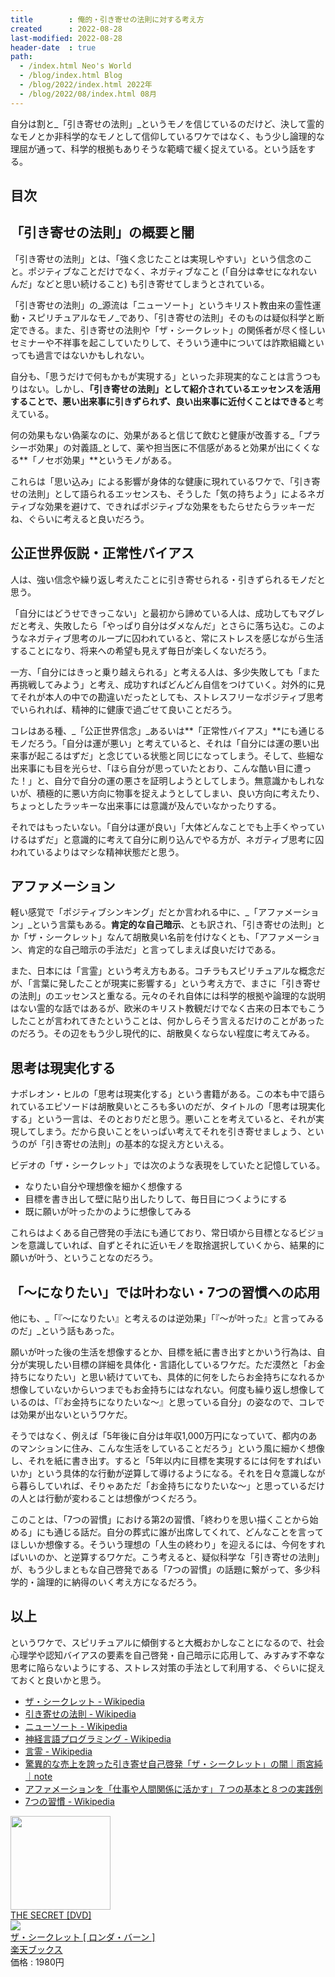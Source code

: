```yaml
---
title        : 俺的・引き寄せの法則に対する考え方
created      : 2022-08-28
last-modified: 2022-08-28
header-date  : true
path:
  - /index.html Neo's World
  - /blog/index.html Blog
  - /blog/2022/index.html 2022年
  - /blog/2022/08/index.html 08月
---
```


自分は割と_「引き寄せの法則」_というモノを信じているのだけど、決して霊的なモノとか非科学的なモノとして信仰しているワケではなく、もう少し論理的な理屈が通って、科学的根拠もありそうな範疇で緩く捉えている。という話をする。

## 目次

## 「引き寄せの法則」の概要と闇

「引き寄せの法則」とは、「強く念じたことは実現しやすい」という信念のこと。ポジティブなことだけでなく、ネガティブなこと (「自分は幸せになれないんだ」などと思い続けること) も引き寄せてしまうとされている。

「引き寄せの法則」の_源流は「ニューソート」というキリスト教由来の霊性運動・スピリチュアルなモノ_であり、「引き寄せの法則」そのものは疑似科学と断定できる。また、引き寄せの法則や「ザ・シークレット」の関係者が尽く怪しいセミナーや不祥事を起こしていたりして、そういう連中については詐欺組織といっても過言ではないかもしれない。

自分も、「思うだけで何もかもが実現する」といった非現実的なことは言うつもりはない。しかし、**「引き寄せの法則」として紹介されているエッセンスを活用することで、悪い出来事に引きずられず、良い出来事に近付くことはできる**と考えている。

何の効果もない偽薬なのに、効果があると信じて飲むと健康が改善する_「プラシーボ効果」の対義語_として、薬や担当医に不信感があると効果が出にくくなる**「ノセボ効果」**というモノがある。

これらは「思い込み」による影響が身体的な健康に現れているワケで、「引き寄せの法則」として語られるエッセンスも、そうした「気の持ちよう」によるネガティブな効果を避けて、できればポジティブな効果をもたらせたらラッキーだね、ぐらいに考えると良いだろう。

## 公正世界仮説・正常性バイアス

人は、強い信念や繰り返し考えたことに引き寄せられる・引きずられるモノだと思う。

「自分にはどうせできっこない」と最初から諦めている人は、成功してもマグレだと考え、失敗したら「やっぱり自分はダメなんだ」とさらに落ち込む。このようなネガティブ思考のループに囚われていると、常にストレスを感じながら生活することになり、将来への希望も見えず毎日が楽しくないだろう。

一方、「自分にはきっと乗り越えられる」と考える人は、多少失敗しても「また再挑戦してみよう」と考え、成功すればどんどん自信をつけていく。対外的に見てそれが本人の中での勘違いだったとしても、ストレスフリーなポジティブ思考でいられれば、精神的に健康で過ごせて良いことだろう。

コレはある種、_「公正世界信念」_あるいは**「正常性バイアス」**にも通じるモノだろう。「自分は運が悪い」と考えていると、それは「自分には運の悪い出来事が起こるはずだ」と念じている状態と同じになってしまう。そして、些細な出来事にも目を光らせ、「ほら自分が思っていたとおり、こんな酷い目に遭った！」と、自分で自分の運の悪さを証明しようとしてしまう。無意識かもしれないが、積極的に悪い方向に物事を捉えようとしてしまい、良い方向に考えたり、ちょっとしたラッキーな出来事には意識が及んでいなかったりする。

それではもったいない。「自分は運が良い」「大体どんなことでも上手くやっていけるはずだ」と意識的に考えて自分に刷り込んでやる方が、ネガティブ思考に囚われているよりはマシな精神状態だと思う。

## アファメーション

軽い感覚で「ポジティブシンキング」だとか言われる中に、_「アファメーション」_という言葉もある。**肯定的な自己暗示**、とも訳され、「引き寄せの法則」とか「ザ・シークレット」なんて胡散臭い名前を付けなくとも、「アファメーション、肯定的な自己暗示の手法だ」と言ってしまえば良いだけである。

また、日本には「言霊」という考え方もある。コチラもスピリチュアルな概念だが、「言葉に発したことが現実に影響する」という考え方で、まさに「引き寄せの法則」のエッセンスと重なる。元々のそれ自体には科学的根拠や論理的な説明はない霊的な話ではあるが、欧米のキリスト教観だけでなく古来の日本でもこうしたことが言われてきたということは、何かしらそう言えるだけのことがあったのだろう。その辺をもう少し現代的に、胡散臭くならない程度に考えてみる。

## 思考は現実化する

ナポレオン・ヒルの「思考は現実化する」という書籍がある。この本も中で語られているエピソードは胡散臭いところも多いのだが、タイトルの「思考は現実化する」という一言は、そのとおりだと思う。悪いことを考えていると、それが実現してしまう。だから良いことをいっぱい考えてそれを引き寄せましょう、というのが「引き寄せの法則」の基本的な捉え方といえる。

ビデオの「ザ・シークレット」では次のような表現をしていたと記憶している。

- なりたい自分や理想像を細かく想像する
- 目標を書き出して壁に貼り出したりして、毎日目につくようにする
- 既に願いが叶ったかのように想像してみる

これらはよくある自己啓発の手法にも通じており、常日頃から目標となるビジョンを意識していれば、自ずとそれに近いモノを取捨選択していくから、結果的に願いが叶う、ということなのだろう。

## 「〜になりたい」では叶わない・7つの習慣への応用

他にも、_「『〜になりたい』と考えるのは逆効果」「『〜が叶った』と言ってみるのだ」_という話もあった。

願いが叶った後の生活を想像するとか、目標を紙に書き出すとかいう行為は、自分が実現したい目標の詳細を具体化・言語化しているワケだ。ただ漠然と「お金持ちになりたい」と思い続けていても、具体的に何をしたらお金持ちになれるか想像していないからいつまでもお金持ちにはなれない。何度も繰り返し想像しているのは、「『お金持ちになりたいな〜』と思っている自分」の姿なので、コレでは効果が出ないというワケだ。

そうではなく、例えば「5年後に自分は年収1,000万円になっていて、都内のあのマンションに住み、こんな生活をしていることだろう」という風に細かく想像し、それを紙に書き出す。すると「5年以内に目標を実現するには何をすればいいか」という具体的な行動が逆算して導けるようになる。それを日々意識しながら暮らしていれば、そりゃあただ「お金持ちになりたいな〜」と思っているだけの人とは行動が変わることは想像がつくだろう。

このことは、「7つの習慣」における第2の習慣、「終わりを思い描くことから始める」にも通じる話だ。自分の葬式に誰が出席してくれて、どんなことを言ってほしいか想像する。そういう理想の「人生の終わり」を迎えるには、今何をすればいいのか、と逆算するワケだ。こう考えると、疑似科学な「引き寄せの法則」が、もう少しまともな自己啓発である「7つの習慣」の話題に繋がって、多少科学的・論理的に納得のいく考え方になるだろう。

## 以上

というワケで、スピリチュアルに傾倒すると大概おかしなことになるので、社会心理学や認知バイアスの要素を自己啓発・自己暗示に応用して、みすみす不幸な思考に陥らないようにする、ストレス対策の手法として利用する、ぐらいに捉えておくと良いかと思う。

- [ザ・シークレット - Wikipedia](https://ja.wikipedia.org/wiki/%E3%82%B6%E3%83%BB%E3%82%B7%E3%83%BC%E3%82%AF%E3%83%AC%E3%83%83%E3%83%88)
- [引き寄せの法則 - Wikipedia](https://ja.wikipedia.org/wiki/%E5%BC%95%E3%81%8D%E5%AF%84%E3%81%9B%E3%81%AE%E6%B3%95%E5%89%87)
- [ニューソート - Wikipedia](https://ja.wikipedia.org/wiki/%E3%83%8B%E3%83%A5%E3%83%BC%E3%82%BD%E3%83%BC%E3%83%88)
- [神経言語プログラミング - Wikipedia](https://ja.wikipedia.org/wiki/%E7%A5%9E%E7%B5%8C%E8%A8%80%E8%AA%9E%E3%83%97%E3%83%AD%E3%82%B0%E3%83%A9%E3%83%9F%E3%83%B3%E3%82%B0)
- [言霊 - Wikipedia](https://ja.wikipedia.org/wiki/%E8%A8%80%E9%9C%8A)
- [驚異的な売上を誇った引き寄せ自己啓発「ザ・シークレット」の闇｜雨宮純｜note](https://note.com/caffelover/n/n8e27be619050)
- [アファメーションを「仕事や人間関係に活かす」７つの基本と８つの実践例](https://life-and-mind.com/affirmation-12198)
- [7つの習慣 - Wikipedia](https://ja.wikipedia.org/wiki/7%E3%81%A4%E3%81%AE%E7%BF%92%E6%85%A3)

<div class="ad-amazon">
  <div class="ad-amazon-image">
    <a href="https://www.amazon.co.jp/dp/B001BAOCXE?tag=neos21-22&amp;linkCode=osi&amp;th=1&amp;psc=1">
      <img src="https://m.media-amazon.com/images/I/41wQfNrOPWL._SL160_.jpg" width="160" height="150">
    </a>
  </div>
  <div class="ad-amazon-info">
    <div class="ad-amazon-title">
      <a href="https://www.amazon.co.jp/dp/B001BAOCXE?tag=neos21-22&amp;linkCode=osi&amp;th=1&amp;psc=1">THE SECRET [DVD]</a>
    </div>
  </div>
</div>

<div class="ad-rakuten">
  <div class="ad-rakuten-image">
    <a href="https://hb.afl.rakuten.co.jp/hgc/g00q0722.waxyc9ff.g00q0722.waxyd017/?pc=https%3A%2F%2Fitem.rakuten.co.jp%2Fbook%2F4727113%2F&amp;m=http%3A%2F%2Fm.rakuten.co.jp%2Fbook%2Fi%2F12248126%2F">
      <img src="https://thumbnail.image.rakuten.co.jp/@0_mall/book/cabinet/0479/04791557.jpg?_ex=128x128">
    </a>
  </div>
  <div class="ad-rakuten-info">
    <div class="ad-rakuten-title">
      <a href="https://hb.afl.rakuten.co.jp/hgc/g00q0722.waxyc9ff.g00q0722.waxyd017/?pc=https%3A%2F%2Fitem.rakuten.co.jp%2Fbook%2F4727113%2F&amp;m=http%3A%2F%2Fm.rakuten.co.jp%2Fbook%2Fi%2F12248126%2F">ザ・シークレット [ ロンダ・バーン ]</a>
    </div>
    <div class="ad-rakuten-shop">
      <a href="https://hb.afl.rakuten.co.jp/hgc/g00q0722.waxyc9ff.g00q0722.waxyd017/?pc=https%3A%2F%2Fwww.rakuten.co.jp%2Fbook%2F&amp;m=http%3A%2F%2Fm.rakuten.co.jp%2Fbook%2F">楽天ブックス</a>
    </div>
    <div class="ad-rakuten-price">価格 : 1980円</div>
  </div>
</div>
